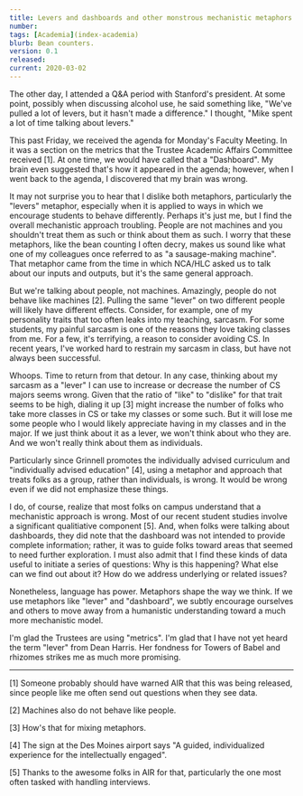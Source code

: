 ```yaml
---
title: Levers and dashboards and other monstrous mechanistic metaphors
number: 
tags: [Academia](index-academia)
blurb: Bean counters.
version: 0.1
released: 
current: 2020-03-02
---
```

The other day, I attended a Q&A period with Stanford's president.  At
some point, possibly when discussing alcohol use, he said something like,
"We've pulled a lot of levers, but it hasn't made a difference."  I thought,
"Mike spent a lot of time talking about levers."

This past Friday, we received the agenda for Monday's Faculty Meeting.
In it was a section on the metrics that the Trustee Academic Affairs
Committee received [1].  At one time, we would have called that a
"Dashboard".  My brain even suggested that's how it appeared in the
agenda; however, when I went back to the agenda, I discovered that my 
brain was wrong.

It may not surprise you to hear that I dislike both metaphors,
particularly the "levers" metaphor, especially when it is applied
to ways in which we encourage students to behave differently.
Perhaps it's just me, but I find the overall mechanistic approach
troubling.  People are not machines and you shouldn't treat them
as such or think about them as such.  I worry that these metaphors,
like the bean counting I often decry, makes us sound like what one
of my colleagues once referred to as "a sausage-making machine".  That
metaphor came from the time in which NCA/HLC asked us to talk about
our inputs and outputs, but it's the same general approach.

But we're talking about people, not machines.  Amazingly, people
do not behave like machines [2].  Pulling the same "lever" on two
different people will likely have different effects.  Consider, for
example, one of my personality traits that too often leaks into my
teaching, sarcasm.  For some students, my painful sarcasm is one
of the reasons they love taking classes from me.  For a few, it's
terrifying, a reason to consider avoiding CS.  In recent years, I've 
worked hard to restrain my sarcasm in class, but have not always been
successful.

Whoops.  Time to return from that detour.  In any case, thinking
about my sarcasm as a "lever" I can use to increase or decrease the
number of CS majors seems wrong.  Given that the ratio of "like"
to "dislike" for that trait seems to be high, dialing it up [3]
might increase the number of folks who take more classes in CS or
take my classes or some such.  But it will lose me some people who
I would likely appreciate having in my classes and in the major.
If we just think about it as a lever, we won't think about who
they are.  And we won't really think about them as individuals.

Particularly since Grinnell promotes the individually advised
curriculum and "individually advised education" [4], using a metaphor
and approach that treats folks as a group, rather than individuals,
is wrong.  It would be wrong even if we did not emphasize these
things.

I do, of course, realize that most folks on campus understand that
a mechanistic approach is wrong.  Most of our recent student studies
involve a significant qualitiative component [5].  And, when folks
were talking about dashboards, they did note that the dashboard was
not intended to provide complete information; rather, it was to
guide folks toward areas that seemed to need further exploration.
I must also admit that I find these kinds of data useful to initiate
a series of questions: Why is this happening?  What else can we
find out about it?  How do we address underlying or related issues?

Nonetheless, language has power.  Metaphors shape the way we think.
If we use metaphors like "lever" and "dashboard", we subtly encourage
ourselves and others to move away from a humanistic understanding
toward a much more mechanistic model.

I'm glad the Trustees are using "metrics".  I'm glad that I have
not yet heard the term "lever" from Dean Harris.  Her fondness for
Towers of Babel and rhizomes strikes me as much more promising.

---

[1] Someone probably should have warned AIR that this was being released,
since people like me often send out questions when they see data.

[2] Machines also do not behave like people.

[3] How's that for mixing metaphors.

[4] The sign at the Des Moines airport says "A guided, individualized
experience for the intellectually engaged".

[5] Thanks to the awesome folks in AIR for that, particularly the one
most often tasked with handling interviews.
